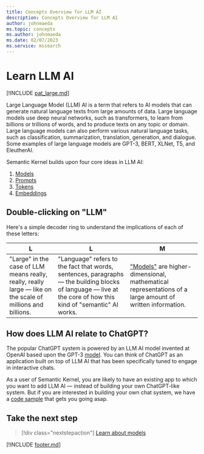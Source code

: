 ```yaml
---
title: Concepts Overview for LLM AI
description: Concepts Overview for LLM AI
author: johnmaeda
ms.topic: concepts
ms.author: johnmaeda
ms.date: 02/07/2023
ms.service: mssearch
---
```


# Learn LLM AI

[!INCLUDE [pat_large.md](../includes/pat_large.md)]

Large Language Model (LLM) AI is a term that refers to AI models that can generate natural language texts from large amounts of data. Large language models use deep neural networks, such as transformers, to learn from billions or trillions of words, and to produce texts on any topic or domain. Large language models can also perform various natural language tasks, such as classification, summarization, translation, generation, and dialogue. Some examples of large language models are GPT-3, BERT, XLNet, T5, and EleutherAI.

Semantic Kernel builds upon four core ideas in LLM AI:

1. [Models](/semantic-kernel/concepts-ai/models)
2. [Prompts](/semantic-kernel/concepts-ai/prompts)
3. [Tokens](/semantic-kernel/concepts-ai/tokens)
4. [Embeddings](/semantic-kernel/concepts-ai/embeddings)

## Double-clicking on "LLM"

Here's a simple decoder ring to understand the implications of each of these letters:

|L|L|M|
|---|---|---|
| "Large" in the case of LLM means really, really, really large — like on the scale of millions and billions. | "Language" refers to the fact that words, sentences, paragraphs — the building blocks of language — live at the core of how this kind of "semantic" AI works. | ["Models"](/semantic-kernel/concepts-ai/models) are higher-dimensional, mathematical representations of a large amount of written information. | 

## How does LLM AI relate to ChatGPT?

The popular ChatGPT system is powered by an LLM AI model invented at OpenAI based upon the GPT-3 [model](/semantic-kernel/concepts-ai/models). You can think of ChatGPT as an application built on top of LLM AI that has been specifically tuned to engage in interactive chats. 

As a user of Semantic Kernel, you are likely to have an existing app to which you want to add LLM AI — instead of building your own ChatGPT-like system. But if you are interested in building your own chat system, we have a [code sample](/semantic-kernel/concepts-ai/samples/simplechatsummary) that gets you going asap.

## Take the next step

> [!div class="nextstepaction"]
> [Learn about models](/semantic-kernel/concepts-ai/models)

[!INCLUDE [footer.md](../includes/footer.md)]